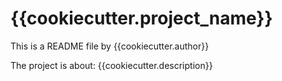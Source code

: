 # {{cookiecutter.project_name}}
This is a README file by {{cookiecutter.author}}

The project is about:
{{cookiecutter.description}}


